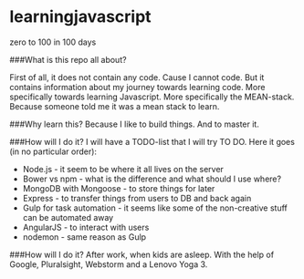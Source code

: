 # learningjavascript
zero to 100 in 100 days

###What is this repo all about?

First of all, it does not contain any code. Cause I cannot code. But it contains information about my journey towards learning code. More specifically towards learning Javascript. More specifically the MEAN-stack. Because someone told me it was a mean stack to learn.

###Why learn this?
Because I like to build things. And to master it.

###How will I do it?
I will have a TODO-list that I will try TO DO. Here it goes (in no particular order):

 - Node.js - it seem to be where it all lives on the server
 - Bower vs npm - what is the difference and what should I use where?
 - MongoDB with Mongoose - to store things for later
 - Express - to transfer things from users to DB and back again
 - Gulp for task automation - it seems like some of the non-creative stuff can be automated away
 - AngularJS - to interact with users 
 - nodemon - same reason as Gulp


###How will I do it?
After work, when kids are asleep. With the help of Google, Pluralsight, Webstorm and a Lenovo Yoga 3.
